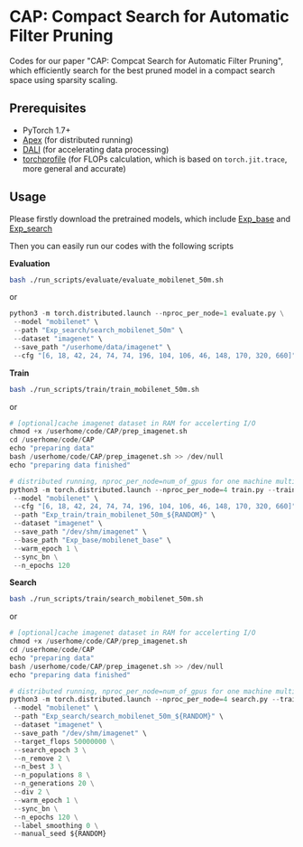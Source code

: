 # CAP: Compact Search for Automatic Filter Pruning

Codes for our paper "CAP: Compcat Search for Automatic Filter Pruning", which efficiently search for the best pruned model in a compact search space using sparsity scaling. 

## Prerequisites

* PyTorch 1.7+
* [Apex](https://github.com/NVIDIA/apex) (for distributed running)
* [DALI](https://github.com/NVIDIA/DALI) (for accelerating data processing)
* [torchprofile](https://github.com/zhijian-liu/torchprofile) (for FLOPs calculation, which is based on `torch.jit.trace`, more general and accurate)

## Usage

Please firstly download the pretrained models, which include [Exp_base](https://drive.google.com/drive/folders/1WH2FcqujbtLprf1XdV-Evo_aw3ODte4Y?usp=sharing) and [Exp_search](https://drive.google.com/drive/folders/1G5RPRiUDOdYVuVLW9hSQA2t5OVIIFqMA?usp=sharing)

Then you can easily run our codes with the following scripts

**Evaluation**

``` bash
bash ./run_scripts/evaluate/evaluate_mobilenet_50m.sh
```

or

``` python
python3 -m torch.distributed.launch --nproc_per_node=1 evaluate.py \
 --model "mobilenet" \
 --path "Exp_search/search_mobilenet_50m" \
 --dataset "imagenet" \
 --save_path "/userhome/data/imagenet" \
 --cfg "[6, 18, 42, 24, 74, 74, 196, 104, 106, 46, 148, 170, 320, 660]"
```

**Train**

``` bash
bash ./run_scripts/train/train_mobilenet_50m.sh
```

or

``` python
# [optional]cache imagenet dataset in RAM for accelerting I/O
chmod +x /userhome/code/CAP/prep_imagenet.sh
cd /userhome/code/CAP
echo "preparing data"
bash /userhome/code/CAP/prep_imagenet.sh >> /dev/null
echo "preparing data finished"

# distributed running, nproc_per_node=num_of_gpus for one machine multi-gpus
python3 -m torch.distributed.launch --nproc_per_node=4 train.py --train \
 --model "mobilenet" \
 --cfg "[6, 18, 42, 24, 74, 74, 196, 104, 106, 46, 148, 170, 320, 660]" \
 --path "Exp_train/train_mobilenet_50m_${RANDOM}" \
 --dataset "imagenet" \
 --save_path "/dev/shm/imagenet" \
 --base_path "Exp_base/mobilenet_base" \
 --warm_epoch 1 \
 --sync_bn \
 --n_epochs 120
```

**Search**

``` bash
bash ./run_scripts/train/search_mobilenet_50m.sh
```

or

``` python
# [optional]cache imagenet dataset in RAM for accelerting I/O
chmod +x /userhome/code/CAP/prep_imagenet.sh
cd /userhome/code/CAP
echo "preparing data"
bash /userhome/code/CAP/prep_imagenet.sh >> /dev/null
echo "preparing data finished"

# distributed running, nproc_per_node=num_of_gpus for one machine multi-gpus
python3 -m torch.distributed.launch --nproc_per_node=4 search.py --train \
 --model "mobilenet" \
 --path "Exp_search/search_mobilenet_50m_${RANDOM}" \
 --dataset "imagenet" \
 --save_path "/dev/shm/imagenet" \
 --target_flops 50000000 \
 --search_epoch 3 \
 --n_remove 2 \
 --n_best 3 \
 --n_populations 8 \
 --n_generations 20 \
 --div 2 \
 --warm_epoch 1 \
 --sync_bn \
 --n_epochs 120 \
 --label_smoothing 0 \
 --manual_seed ${RANDOM}

```
